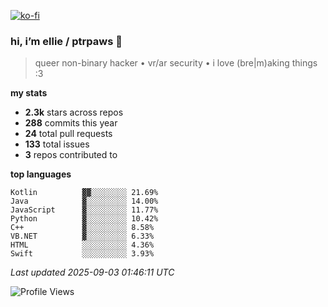 [![ko-fi](https://ko-fi.com/img/githubbutton_sm.svg)](https://ko-fi.com/R6R1657BK)

### hi, i’m ellie / ptrpaws 🌸

> queer non-binary hacker • vr/ar security • i love (bre|m)aking things :3

**my stats**
- **2.3k** stars across repos
- **288** commits this year
- **24** total pull requests
- **133** total issues
- **3** repos contributed to

**top languages**
```
Kotlin          ▓▓░░░░░░░░ 21.69%
Java            ▓░░░░░░░░░ 14.00%
JavaScript      ▓░░░░░░░░░ 11.77%
Python          ▓░░░░░░░░░ 10.42%
C++             ▓░░░░░░░░░ 8.58%
VB.NET          ▓░░░░░░░░░ 6.33%
HTML            ░░░░░░░░░░ 4.36%
Swift           ░░░░░░░░░░ 3.93%
```

_Last updated 2025-09-03 01:46:11 UTC_

![Profile Views](https://komarev.com/ghpvc/?username=ptrpaws&color=grey&base=35291)
